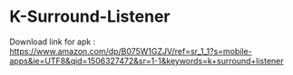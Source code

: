 # K-Surround-Listener <br> 
Download link for apk : 
https://www.amazon.com/dp/B075W1GZJV/ref=sr_1_1?s=mobile-apps&ie=UTF8&qid=1506327472&sr=1-1&keywords=k+surround+listener

